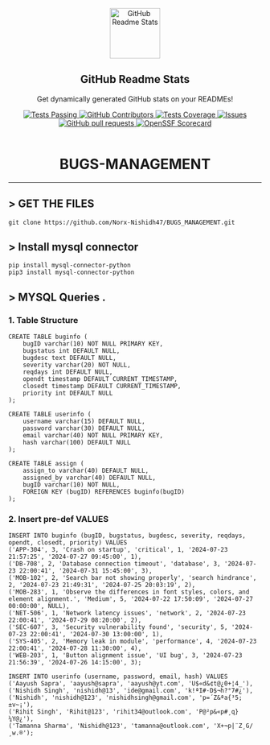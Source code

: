 <p align="center">
 <img width="100px" src="https://res.cloudinary.com/anuraghazra/image/upload/v1594908242/logo_ccswme.svg" align="center" alt="GitHub Readme Stats" />
 <h2 align="center">GitHub Readme Stats</h2>
 <p align="center">Get dynamically generated GitHub stats on your READMEs!</p>
</p>
<div align="center">
    <a href="https://github.com/anuraghazra/github-readme-stats/actions">
      <img alt="Tests Passing" src="https://github.com/anuraghazra/github-readme-stats/workflows/Test/badge.svg" />
    </a>
    <a href="https://github.com/anuraghazra/github-readme-stats/graphs/contributors">
      <img alt="GitHub Contributors" src="https://img.shields.io/github/contributors/anuraghazra/github-readme-stats" />
    </a>
    <a href="https://codecov.io/gh/anuraghazra/github-readme-stats">
      <img alt="Tests Coverage" src="https://codecov.io/gh/anuraghazra/github-readme-stats/branch/master/graph/badge.svg" />
    </a>
    <a href="https://github.com/anuraghazra/github-readme-stats/issues">
      <img alt="Issues" src="https://img.shields.io/github/issues/anuraghazra/github-readme-stats?color=0088ff" />
    </a>
    <a href="https://github.com/anuraghazra/github-readme-stats/pulls">
      <img alt="GitHub pull requests" src="https://img.shields.io/github/issues-pr/anuraghazra/github-readme-stats?color=0088ff" />
    </a>
    <a href="https://securityscorecards.dev/viewer/?uri=github.com/anuraghazra/github-readme-stats">
      <img alt="OpenSSF Scorecard" src="https://api.securityscorecards.dev/projects/github.com/anuraghazra/github-readme-stats/badge" />
    </a>
    <br />
    <br />
    <a href="https://vercel.com?utm\_source=github\_readme\_stats\_team\&utm\_campaign=oss">
    </a>
</div>
 <h1 align="center"><b>BUGS-MANAGEMENT</b></h1><hr>

## > GET THE FILES
```git
git clone https://github.com/Norx-Nishidh47/BUGS_MANAGEMENT.git
```
## > Install mysql connector 
```terminal
pip install mysql-connector-python
pip3 install mysql-connector-python
```
## > MYSQL Queries . 
### 1. Table Structure
```mysql
CREATE TABLE buginfo (
    bugID varchar(10) NOT NULL PRIMARY KEY,
    bugstatus int DEFAULT NULL,
    bugdesc text DEFAULT NULL,
    severity varchar(20) NOT NULL,
    reqdays int DEFAULT NULL,
    opendt timestamp DEFAULT CURRENT_TIMESTAMP,
    closedt timestamp DEFAULT CURRENT_TIMESTAMP,
    priority int DEFAULT NULL
);
```
```mysql
CREATE TABLE userinfo (
    username varchar(15) DEFAULT NULL,
    password varchar(30) DEFAULT NULL,
    email varchar(40) NOT NULL PRIMARY KEY,
    hash varchar(100) DEFAULT NULL
);
```
```mysql
CREATE TABLE assign (
    assign_to varchar(40) DEFAULT NULL,
    assigned_by varchar(40) DEFAULT NULL,
    bugID varchar(10) NOT NULL,
    FOREIGN KEY (bugID) REFERENCES buginfo(bugID)
);
```
### 2. Insert pre-def VALUES
```mysql
INSERT INTO buginfo (bugID, bugstatus, bugdesc, severity, reqdays, opendt, closedt, priority) VALUES
('APP-304', 3, 'Crash on startup', 'critical', 1, '2024-07-23 21:57:25', '2024-07-27 09:45:00', 1),
('DB-708', 2, 'Database connection timeout', 'database', 3, '2024-07-23 22:00:41', '2024-07-31 15:45:00', 3),
('MOB-102', 2, 'Search bar not showing properly', 'search hindrance', 2, '2024-07-23 21:49:31', '2024-07-25 20:03:19', 2),
('MOB-283', 1, 'Observe the differences in font styles, colors, and element alignment.', 'Medium', 5, '2024-07-22 17:50:09', '2024-07-27 00:00:00', NULL),
('NET-506', 1, 'Network latency issues', 'network', 2, '2024-07-23 22:00:41', '2024-07-29 08:20:00', 2),
('SEC-607', 3, 'Security vulnerability found', 'security', 5, '2024-07-23 22:00:41', '2024-07-30 13:00:00', 1),
('SYS-405', 2, 'Memory leak in module', 'performance', 4, '2024-07-23 22:00:41', '2024-07-28 11:30:00', 4),
('WEB-203', 1, 'Button alignment issue', 'UI bug', 3, '2024-07-23 21:56:39', '2024-07-26 14:15:00', 3);
```
```mysql
INSERT INTO userinfo (username, password, email, hash) VALUES
('Aayush Sapra', 'aayush@sapra', 'aayush@yt.com', 'U$«d&¢t@¿0+¦4_­'),
('Nishidh Singh', 'nishidh@13', 'ide@gmail.com', 'k!ªI#·D$¬h?°7#¿'),
('Nishidh', 'nishidh@123', 'nishidhsingh@gmail.com', 'p=´Z&ªa{³5;±v~¡'),
('Rihit Singh', 'Rihit@123', 'rihit34@outlook.com', 'P@²p&«p#¸q}¼Y@¿'),
('Tamanna Sharma', 'Nishidh@123', 'tamanna@outlook.com', 'X+¬p|¨Z¸G/¸w.®');
```
